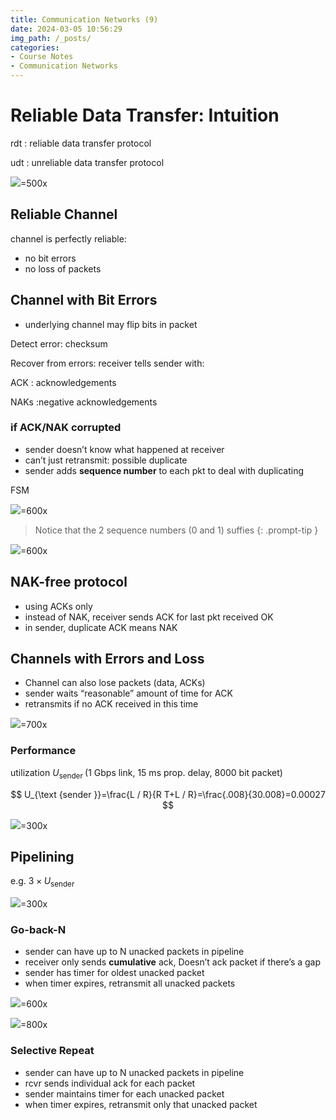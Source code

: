 ```yaml
---
title: Communication Networks (9)
date: 2024-03-05 10:56:29
img_path: /_posts/
categories:
- Course Notes
- Communication Networks
---
```


# Reliable Data Transfer: Intuition

rdt
: reliable data transfer protocol

udt
: unreliable data transfer protocol

![](../img/post/communication-networks-9-1.png)=500x

## Reliable Channel

channel is perfectly reliable:

- no bit errors
- no loss of packets

## Channel with Bit Errors

- underlying channel may flip bits in packet

Detect error: checksum

Recover from errors: receiver tells sender with:

ACK
: acknowledgements

NAKs
:negative acknowledgements

### if ACK/NAK corrupted

- sender doesn’t know what happened at receiver
- can’t just retransmit: possible duplicate
- sender adds **sequence number** to each pkt to deal with duplicating

FSM

![](../img/post/communication-networks-9-2.png)=600x

> Notice that the 2 sequence numbers (0 and 1) suffies
{: .prompt-tip }

![](../img/post/communication-networks-9-3.png)=600x

## NAK-free protocol

- using ACKs only
- instead of NAK, receiver sends ACK for last pkt received OK
- in sender, duplicate ACK means NAK

## Channels with Errors and Loss

- Channel can also lose packets (data, ACKs)
- sender waits “reasonable” amount of time for ACK
- retransmits if no ACK received in this time

![](../img/post/communication-networks-9-4.png)=700x

### Performance

utilization $U_{\text {sender }}$ (1 Gbps link, 15 ms prop. delay, 8000 bit packet)

$$
U_{\text {sender }}=\frac{L / R}{R T+L / R}=\frac{.008}{30.008}=0.00027
$$

![](../img/post/communication-networks-9-5.png)=300x

## Pipelining

e.g. $3\times U_{\text {sender }}$ 

![](../img/post/communication-networks-9-6.png)=300x

### Go-back-N

- sender can have up to N unacked packets in pipeline
- receiver only sends **cumulative** ack, Doesn’t ack packet if there’s a gap
- sender has timer for oldest unacked packet
- when timer expires, retransmit all unacked packets

![](../img/post/communication-networks-9-8.png)=600x

<!-- ![](../img/post/communication-networks-9-7.png)=700x -->

![](../img/post/communication-networks-9-9.png)=800x

### Selective Repeat

- sender can have up to N unacked packets in pipeline
- rcvr sends individual ack for each packet
- sender maintains timer for each unacked packet
- when timer expires, retransmit only that unacked packet
